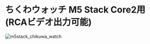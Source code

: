 # ちくわウォッチ M5 Stack Core2用 (RCAビデオ出力可能)
![m5stack_chikuwa_watch](https://user-images.githubusercontent.com/124578804/236508799-c1d653bb-7253-412a-ae39-3d03219a1ec2.png)
